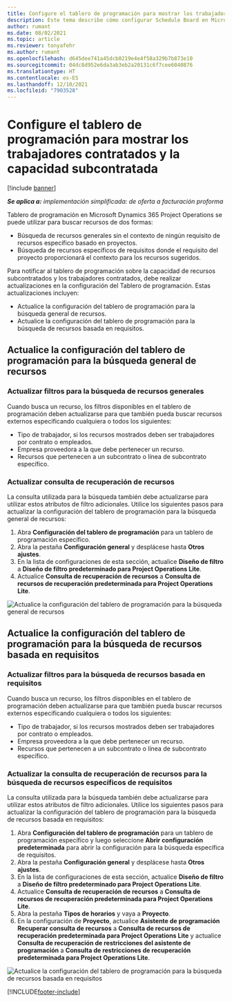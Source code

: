 ```yaml
---
title: Configure el tablero de programación para mostrar los trabajadores contratados y la capacidad subcontratada
description: Este tema describe cómo configurar Schedule Board en Microsoft Dynamics 365 Project Operations para mostrar la capacidad de recursos subcontratados al dotar de personal a los requisitos de recursos del proyecto.
author: rumant
ms.date: 08/02/2021
ms.topic: article
ms.reviewer: tonyafehr
ms.author: rumant
ms.openlocfilehash: d645dee741a45dcb0219e4e4f58a329b7b873e10
ms.sourcegitcommit: 04dc8d952e6da3ab3eb2a20131c6f7cee6040876
ms.translationtype: HT
ms.contentlocale: es-ES
ms.lasthandoff: 12/10/2021
ms.locfileid: "7903528"
---
```

# <a name="configure-schedule-board-to-show-contract-workers-and-subcontracted-capacity"></a>Configure el tablero de programación para mostrar los trabajadores contratados y la capacidad subcontratada 

[!include [banner](../../includes/dataverse-preview.md)]

_**Se aplica a:** implementación simplificada: de oferta a facturación proforma_

Tablero de programación en Microsoft Dynamics 365 Project Operations se puede utilizar para buscar recursos de dos formas:

- Búsqueda de recursos generales sin el contexto de ningún requisito de recursos específico basado en proyectos.
- Búsqueda de recursos específicos de requisitos donde el requisito del proyecto proporcionará el contexto para los recursos sugeridos.

Para notificar al tablero de programación sobre la capacidad de recursos subcontratados y los trabajadores contratados, debe realizar actualizaciones en la configuración del Tablero de programación. Estas actualizaciones incluyen: 
- Actualice la configuración del tablero de programación para la búsqueda general de recursos.
- Actualice la configuración del tablero de programación para la búsqueda de recursos basada en requisitos.

## <a name="update-schedule-board-settings-for-general-resource-search"></a>Actualice la configuración del tablero de programación para la búsqueda general de recursos
### <a name="update-filters-for-general-resource-search"></a>Actualizar filtros para la búsqueda de recursos generales
Cuando busca un recurso, los filtros disponibles en el tablero de programación deben actualizarse para que también pueda buscar recursos externos especificando cualquiera o todos los siguientes:
  - Tipo de trabajador, si los recursos mostrados deben ser trabajadores por contrato o empleados.
  - Empresa proveedora a la que debe pertenecer un recurso.
  - Recursos que pertenecen a un subcontrato o línea de subcontrato específico.
    
### <a name="update-retrieve-resource-query"></a>Actualizar consulta de recuperación de recursos
La consulta utilizada para la búsqueda también debe actualizarse para utilizar estos atributos de filtro adicionales. Utilice los siguientes pasos para actualizar la configuración del tablero de programación para la búsqueda general de recursos:  
1. Abra **Configuración del tablero de programación** para un tablero de programación específico.
2. Abra la pestaña **Configuración general** y desplácese hasta **Otros ajustes**.
3. En la lista de configuraciones de esta sección, actualice **Diseño de filtro** a **Diseño de filtro predeterminado para Project Operations Lite**.
4. Actualice **Consulta de recuperación de recursos** a **Consulta de recursos de recuperación predeterminada para Project Operations Lite**.

![Actualice la configuración del tablero de programación para la búsqueda general de recursos](../media/BoardSettings.png)  

## <a name="update-schedule-board-settings-for-requirementbased-resource-search"></a>Actualice la configuración del tablero de programación para la búsqueda de recursos basada en requisitos
### <a name="update-filters-for-requirement-specific-resource-search"></a>Actualizar filtros para la búsqueda de recursos basada en requisitos 
Cuando busca un recurso, los filtros disponibles en el tablero de programación deben actualizarse para que también pueda buscar recursos externos especificando cualquiera o todos los siguientes:
 - Tipo de trabajador, si los recursos mostrados deben ser trabajadores por contrato o empleados.
 - Empresa proveedora a la que debe pertenecer un recurso.
 - Recursos que pertenecen a un subcontrato o línea de subcontrato específico.

### <a name="update-retrieve-resource-query-for-requirement-specific-resource-search"></a>Actualizar la consulta de recuperación de recursos para la búsqueda de recursos específicos de requisitos 
La consulta utilizada para la búsqueda también debe actualizarse para utilizar estos atributos de filtro adicionales. Utilice los siguientes pasos para actualizar la configuración del tablero de programación para la búsqueda de recursos basada en requisitos:

1. Abra **Configuración del tablero de programación** para un tablero de programación específico y luego seleccione **Abrir configuración predeterminada** para abrir la configuración para la búsqueda específica de requisitos.
2. Abra la pestaña **Configuración general** y desplácese hasta **Otros ajustes**.
3. En la lista de configuraciones de esta sección, actualice **Diseño de filtro** a **Diseño de filtro predeterminado para Project Operations Lite**.
4. Actualice **Consulta de recuperación de recursos** a **Consulta de recursos de recuperación predeterminada para Project Operations Lite**.
5. Abra la pestaña **Tipos de horarios** y vaya a **Proyecto**.
6. En la configuración de **Proyecto**, actualice **Asistente de programación Recuperar consulta de recursos** a **Consulta de recursos de recuperación predeterminada para Project Operations Lite** y actualice **Consulta de recuperación de restricciones del asistente de programación** a **Consulta de restricciones de recuperación predeterminada para Project Operations Lite**.

![Actualice la configuración del tablero de programación para la búsqueda de recursos basada en requisitos](../media/SASettings.png)  

[!INCLUDE[footer-include](../../includes/footer-banner.md)]
